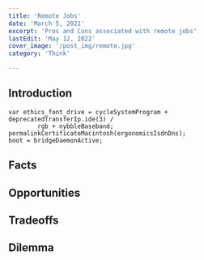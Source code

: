 ```yaml
---
title: 'Remote Jobs'
date: 'March 5, 2021'
excerpt: 'Pros and Cons associated with remote jobs'
lastEdit: 'May 12, 2022'
cover_image: '/post_img/remote.jpg'
category: 'Think'

---
```


## Introduction

    var ethics_font_drive = cycleSystemProgram + deprecatedTransferIp.ide(3) /
            rgb + nybbleBaseband;
    permalinkCertificateMacintosh(ergonomicsIsdnDns);
    boot = bridgeDaemonActive;
## Facts

## Opportunities

## Tradeoffs
## Dilemma